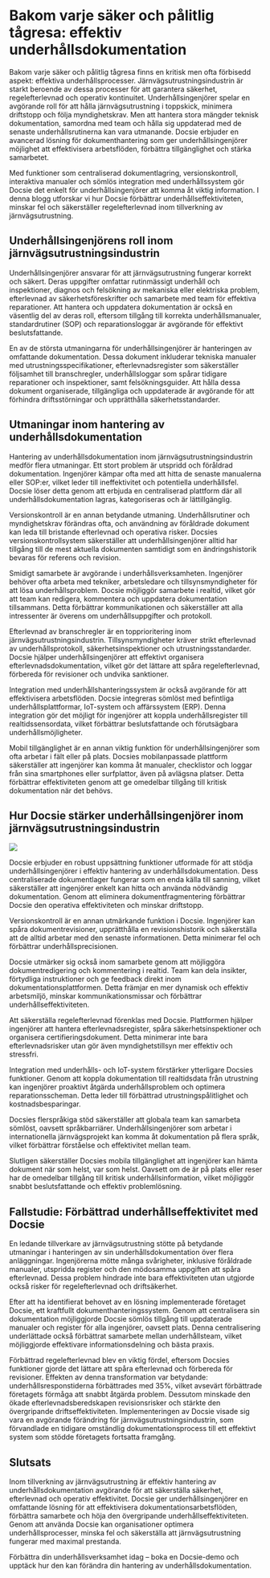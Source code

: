 # Bakom varje säker och pålitlig tågresa: effektiv underhållsdokumentation

Bakom varje säker och pålitlig tågresa finns en kritisk men ofta förbisedd aspekt: effektiva underhållsprocesser. Järnvägsutrustningsindustrin är starkt beroende av dessa processer för att garantera säkerhet, regelefterlevnad och operativ kontinuitet. Underhållsingenjörer spelar en avgörande roll för att hålla järnvägsutrustning i toppskick, minimera driftstopp och följa myndighetskrav. Men att hantera stora mängder teknisk dokumentation, samordna med team och hålla sig uppdaterad med de senaste underhållsrutinerna kan vara utmanande. Docsie erbjuder en avancerad lösning för dokumenthantering som ger underhållsingenjörer möjlighet att effektivisera arbetsflöden, förbättra tillgänglighet och stärka samarbetet.

Med funktioner som centraliserad dokumentlagring, versionskontroll, interaktiva manualer och sömlös integration med underhållssystem gör Docsie det enkelt för underhållsingenjörer att komma åt viktig information. I denna blogg utforskar vi hur Docsie förbättrar underhållseffektiviteten, minskar fel och säkerställer regelefterlevnad inom tillverkning av järnvägsutrustning.

## Underhållsingenjörens roll inom järnvägsutrustningsindustrin

Underhållsingenjörer ansvarar för att järnvägsutrustning fungerar korrekt och säkert. Deras uppgifter omfattar rutinmässigt underhåll och inspektioner, diagnos och felsökning av mekaniska eller elektriska problem, efterlevnad av säkerhetsföreskrifter och samarbete med team för effektiva reparationer. Att hantera och uppdatera dokumentation är också en väsentlig del av deras roll, eftersom tillgång till korrekta underhållsmanualer, standardrutiner (SOP) och reparationsloggar är avgörande för effektivt beslutsfattande.

En av de största utmaningarna för underhållsingenjörer är hanteringen av omfattande dokumentation. Dessa dokument inkluderar tekniska manualer med utrustningsspecifikationer, efterlevnadsregister som säkerställer följsamhet till branschregler, underhållsloggar som spårar tidigare reparationer och inspektioner, samt felsökningsguider. Att hålla dessa dokument organiserade, tillgängliga och uppdaterade är avgörande för att förhindra driftsstörningar och upprätthålla säkerhetsstandarder.

## Utmaningar inom hantering av underhållsdokumentation

Hantering av underhållsdokumentation inom järnvägsutrustningsindustrin medför flera utmaningar. Ett stort problem är utspridd och föråldrad dokumentation. Ingenjörer kämpar ofta med att hitta de senaste manualerna eller SOP:er, vilket leder till ineffektivitet och potentiella underhållsfel. Docsie löser detta genom att erbjuda en centraliserad plattform där all underhållsdokumentation lagras, kategoriseras och är lättillgänglig.

Versionskontroll är en annan betydande utmaning. Underhållsrutiner och myndighetskrav förändras ofta, och användning av föråldrade dokument kan leda till bristande efterlevnad och operativa risker. Docsies versionskontrollsystem säkerställer att underhållsingenjörer alltid har tillgång till de mest aktuella dokumenten samtidigt som en ändringshistorik bevaras för referens och revision.

Smidigt samarbete är avgörande i underhållsverksamheten. Ingenjörer behöver ofta arbeta med tekniker, arbetsledare och tillsynsmyndigheter för att lösa underhållsproblem. Docsie möjliggör samarbete i realtid, vilket gör att team kan redigera, kommentera och uppdatera dokumentation tillsammans. Detta förbättrar kommunikationen och säkerställer att alla intressenter är överens om underhållsuppgifter och protokoll.

Efterlevnad av branschregler är en topprioritering inom järnvägsutrustningsindustrin. Tillsynsmyndigheter kräver strikt efterlevnad av underhållsprotokoll, säkerhetsinspektioner och utrustningsstandarder. Docsie hjälper underhållsingenjörer att effektivt organisera efterlevnadsdokumentation, vilket gör det lättare att spåra regelefterlevnad, förbereda för revisioner och undvika sanktioner.

Integration med underhållshanteringssystem är också avgörande för att effektivisera arbetsflöden. Docsie integreras sömlöst med befintliga underhållsplattformar, IoT-system och affärssystem (ERP). Denna integration gör det möjligt för ingenjörer att koppla underhållsregister till realtidssensordata, vilket förbättrar beslutsfattande och förutsägbara underhållsmöjligheter.

Mobil tillgänglighet är en annan viktig funktion för underhållsingenjörer som ofta arbetar i fält eller på plats. Docsies mobilanpassade plattform säkerställer att ingenjörer kan komma åt manualer, checklistor och loggar från sina smartphones eller surfplattor, även på avlägsna platser. Detta förbättrar effektiviteten genom att ge omedelbar tillgång till kritisk dokumentation när det behövs.

## Hur Docsie stärker underhållsingenjörer inom järnvägsutrustningsindustrin

![](https://cdn.docsie.io/workspace_PxAvC1Uenuc7ad6H3/doc_wn84Jkoc6hIMTO2eE/file_t7oDeJd5R5tf3tYLb/image_ecc7c558-399a-a99e-384a-d43f69650da5.jpg)

Docsie erbjuder en robust uppsättning funktioner utformade för att stödja underhållsingenjörer i effektiv hantering av underhållsdokumentation. Dess centraliserade dokumentlager fungerar som en enda källa till sanning, vilket säkerställer att ingenjörer enkelt kan hitta och använda nödvändig dokumentation. Genom att eliminera dokumentfragmentering förbättrar Docsie den operativa effektiviteten och minskar driftstopp.

Versionskontroll är en annan utmärkande funktion i Docsie. Ingenjörer kan spåra dokumentrevisioner, upprätthålla en revisionshistorik och säkerställa att de alltid arbetar med den senaste informationen. Detta minimerar fel och förbättrar underhållsprecisionen.

Docsie utmärker sig också inom samarbete genom att möjliggöra dokumentredigering och kommentering i realtid. Team kan dela insikter, förtydliga instruktioner och ge feedback direkt inom dokumentationsplattformen. Detta främjar en mer dynamisk och effektiv arbetsmiljö, minskar kommunikationsmissar och förbättrar underhållseffektiviteten.

Att säkerställa regelefterlevnad förenklas med Docsie. Plattformen hjälper ingenjörer att hantera efterlevnadsregister, spåra säkerhetsinspektioner och organisera certifieringsdokument. Detta minimerar inte bara efterlevnadsrisker utan gör även myndighetstillsyn mer effektiv och stressfri.

Integration med underhålls- och IoT-system förstärker ytterligare Docsies funktioner. Genom att koppla dokumentation till realtidsdata från utrustning kan ingenjörer proaktivt åtgärda underhållsproblem och optimera reparationsscheman. Detta leder till förbättrad utrustningspålitlighet och kostnadsbesparingar.

Docsies flerspråkiga stöd säkerställer att globala team kan samarbeta sömlöst, oavsett språkbarriärer. Underhållsingenjörer som arbetar i internationella järnvägsprojekt kan komma åt dokumentation på flera språk, vilket förbättrar förståelse och effektivitet mellan team.

Slutligen säkerställer Docsies mobila tillgänglighet att ingenjörer kan hämta dokument när som helst, var som helst. Oavsett om de är på plats eller reser har de omedelbar tillgång till kritisk underhållsinformation, vilket möjliggör snabbt beslutsfattande och effektiv problemlösning.

## Fallstudie: Förbättrad underhållseffektivitet med Docsie

En ledande tillverkare av järnvägsutrustning stötte på betydande utmaningar i hanteringen av sin underhållsdokumentation över flera anläggningar. Ingenjörerna mötte många svårigheter, inklusive föråldrade manualer, utspridda register och den mödosamma uppgiften att spåra efterlevnad. Dessa problem hindrade inte bara effektiviteten utan utgjorde också risker för regelefterlevnad och driftsäkerhet. 

Efter att ha identifierat behovet av en lösning implementerade företaget Docsie, ett kraftfullt dokumenthanteringssystem. Genom att centralisera sin dokumentation möjliggjorde Docsie sömlös tillgång till uppdaterade manualer och register för alla ingenjörer, oavsett plats. Denna centralisering underlättade också förbättrat samarbete mellan underhållsteam, vilket möjliggjorde effektivare informationsdelning och bästa praxis. 

Förbättrad regelefterlevnad blev en viktig fördel, eftersom Docsies funktioner gjorde det lättare att spåra efterlevnad och förbereda för revisioner. Effekten av denna transformation var betydande: underhållsresponstiderna förbättrades med 35%, vilket avsevärt förbättrade företagets förmåga att snabbt åtgärda problem. Dessutom minskade den ökade efterlevnadsberedskapen revisionsrisker och stärkte den övergripande driftseffektiviteten. Implementeringen av Docsie visade sig vara en avgörande förändring för järnvägsutrustningsindustrin, som förvandlade en tidigare omständlig dokumentationsprocess till ett effektivt system som stödde företagets fortsatta framgång.

## Slutsats

Inom tillverkning av järnvägsutrustning är effektiv hantering av underhållsdokumentation avgörande för att säkerställa säkerhet, efterlevnad och operativ effektivitet. Docsie ger underhållsingenjörer en omfattande lösning för att effektivisera dokumentationsarbetsflöden, förbättra samarbete och höja den övergripande underhållseffektiviteten. Genom att använda Docsie kan organisationer optimera underhållsprocesser, minska fel och säkerställa att järnvägsutrustning fungerar med maximal prestanda.

Förbättra din underhållsverksamhet idag – boka en Docsie-demo och upptäck hur den kan förändra din hantering av underhållsdokumentation.